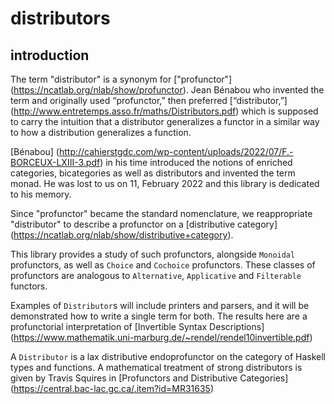 # distributors


## introduction
The term "distributor" is a synonym for ["profunctor"]
(https://ncatlab.org/nlab/show/profunctor).
Jean Bénabou who invented the term and originally used
“profunctor,” then preferred [“distributor,”]
(http://www.entretemps.asso.fr/maths/Distributors.pdf)
which is supposed to carry the intuition that a distributor
generalizes a functor in a similar way to how a distribution
generalizes a function.

[Bénabou]
(http://cahierstgdc.com/wp-content/uploads/2022/07/F.-BORCEUX-LXIII-3.pdf)
in his time introduced the notions of enriched categories,
bicategories as well as distributors and invented the term monad.
He was lost to us on 11, February 2022
and this library is dedicated to his memory.

Since "profunctor" became the standard nomenclature,
we reappropriate "distributor" to describe a profunctor
on a [distributive category]
(https://ncatlab.org/nlab/show/distributive+category).

This library provides a study of such profunctors,
alongside `Monoidal` profunctors,
as well as `Choice` and `Cochoice` profunctors.
These classes of profunctors are analogous to
`Alternative`, `Applicative` and `Filterable` functors.

Examples of `Distributor`s will include printers and parsers,
and it will be demonstrated how to write a single term for both.
The results here are a profunctorial interpretation of
[Invertible Syntax Descriptions]
(https://www.mathematik.uni-marburg.de/~rendel/rendel10invertible.pdf)

A `Distributor` is a lax distributive endoprofunctor
on the category of Haskell types and functions.
A mathematical treatment of strong distributors is given by
Travis Squires in [Profunctors and Distributive Categories]
(https://central.bac-lac.gc.ca/.item?id=MR31635)
